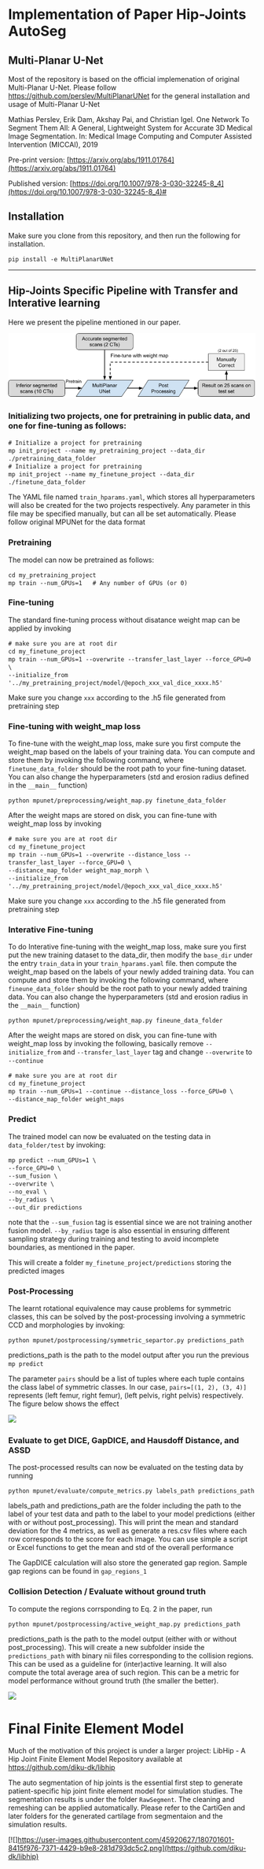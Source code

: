 # Implementation of Paper Hip-Joints AutoSeg

##  Multi-Planar U-Net
Most of the repository is based on the official implemenation of original Multi-Planar U-Net.
Please follow https://github.com/perslev/MultiPlanarUNet for the general installation and usage of Multi-Planar U-Net

Mathias Perslev, Erik Dam, Akshay Pai, and Christian Igel. One Network To 
Segment Them All: A General, Lightweight System for Accurate 3D Medical Image
Segmentation. In: Medical Image Computing and Computer Assisted Intervention 
(MICCAI), 2019

Pre-print version: [https://arxiv.org/abs/1911.01764](https://arxiv.org/abs/1911.01764)

Published version: [https://doi.org/10.1007/978-3-030-32245-8_4](https://doi.org/10.1007/978-3-030-32245-8_4)#

## Installation
Make sure you clone from this repository, and then run the following for installation.

```
pip install -e MultiPlanarUNet
```

---

##  Hip-Joints Specific Pipeline with Transfer and Interative learning
Here we present the pipeline mentioned in our paper.

![](figures/pipeline.png)

### Initializing two projects, one for pretraining in public data, and one for fine-tuning as follows:

```
# Initialize a project for pretraining
mp init_project --name my_pretraining_project --data_dir ./pretraining_data_folder
# Initialize a project for pretraining
mp init_project --name my_finetune_project --data_dir ./finetune_data_folder
```

The YAML file named ```train_hparams.yaml```, which stores all hyperparameters will also be 
created for the two projects respectively. Any 
parameter in this file may be specified manually, but can all be set 
automatically. Please follow original MPUNet for the data format


### Pretraining
The model can now be pretrained as follows:

```
cd my_pretraining_project
mp train --num_GPUs=1   # Any number of GPUs (or 0)
```

### Fine-tuning
The standard fine-tuning process without disatance weight map can be applied by invoking 
```
# make sure you are at root dir
cd my_finetune_project
mp train --num_GPUs=1 --overwrite --transfer_last_layer --force_GPU=0 \
--initialize_from '../my_pretraining_project/model/@epoch_xxx_val_dice_xxxx.h5'
```
Make sure you change ```xxx``` according to the .h5 file generated from pretraining step 

### Fine-tuning with weight_map loss
To fine-tune with the weight_map loss, make sure you first compute the weight_map based on the labels of 
your training data. You can compute and store them by invoking the following command, where ```finetune_data_folder``` should be the root path to your fine-tuning dataset. You can also change the hyperparameters 
(std and erosion radius defined in the ```__main__``` function) 
```
python mpunet/preprocessing/weight_map.py finetune_data_folder
```

After the weight maps are stored on disk, you can fine-tune with weight_map loss by invoking
```
# make sure you are at root dir
cd my_finetune_project
mp train --num_GPUs=1 --overwrite --distance_loss --transfer_last_layer --force_GPU=0 \
--distance_map_folder weight_map_morph \
--initialize_from '../my_pretraining_project/model/@epoch_xxx_val_dice_xxxx.h5'
```
Make sure you change ```xxx``` according to the .h5 file generated from pretraining step 


### Interative Fine-tuning
To do Interative fine-tuning with the weight_map loss, make sure you first put the new training dataset to the data_dir, then modify the ```base_dir``` under the entry ```train_data``` in your ```train_hparams.yaml``` file.
then compute the weight_map based on the labels of 
your newly added training data. You can compute and store them by invoking the following command, where ```fineune_data_folder``` should be the root path to your newly added training data. You can also change the hyperparameters 
(std and erosion radius in the ```__main__``` function) 

```
python mpunet/preprocessing/weight_map.py fineune_data_folder
```

After the weight maps are stored on disk, you can fine-tune with weight_map loss by invoking the following, basically
remove ```--initialize_from``` and ```--transfer_last_layer```  tag and change ```--overwrite``` to ```--continue``` 

```
# make sure you are at root dir
cd my_finetune_project
mp train --num_GPUs=1 --continue --distance_loss --force_GPU=0 \
--distance_map_folder weight_maps 
```


### Predict
The trained model can now be evaluated on the testing data in 
```data_folder/test``` by invoking:

```
mp predict --num_GPUs=1 \
--force_GPU=0 \
--sum_fusion \
--overwrite \
--no_eval \
--by_radius \
--out_dir predictions 
```
note that the ```--sum_fusion``` tag is essential since we are not training 
another fusion model. ```--by_radius``` tage is also essential in ensuring different sampling strategy during training
and testing to avoid incomplete boundaries, as mentioned in the paper.

This will create a folder ```my_finetune_project/predictions``` storing the predicted 
images


### Post-Processing
The learnt rotational equivalence may cause problems for symmetric classes, this can be solved by the post-processing involving a symmetric CCD and morphologies by invoking:

```
python mpunet/postprocessing/symmetric_separtor.py predictions_path
```

predictions_path is the path to the model output after you run the previous ```mp predict ```

The parameter ```pairs``` should be a list of tuples where each tuple contains the class label of symmetric 
classes. In our case,  ```pairs=[(1, 2), (3, 4)] ``` represents (left femur, right femur), (left pelvis, right pelvis) respectively. The figure below shows the effect

![](figures/wo_post.png)


### Evaluate to get DICE, GapDICE, and Hausdoff Distance, and ASSD
The post-processed results can now be evaluated on the testing data by running

```
python mpunet/evaluate/compute_metrics.py labels_path predictions_path
```
labels_path and predictions_path are the folder including the path to the label of your test data and path to the label to your model predictions (either with or without post_processing). 
This will print the mean and standard deviation for the 4 metrics, as well as generate a res.csv files where each row corresponds to the score for each image. You can use simple a script or
Excel functions to get the mean and std of the overall performance

The GapDICE calculation will also store the generated gap region. Sample gap regions can be found in ```gap_regions_1```

### Collision Detection / Evaluate without ground truth 
To compute the regions corrsponding to Eq. 2 in the paper, run

```
python mpunet/postprocessing/active_weight_map.py predictions_path
```

predictions_path is the path to the model output (either with or without post_processing). This will create a new subfolder inside the ```predictions_path``` with binary nii files corresponding to the collision regions. This can be used as a guideline for (inter)active learning. It will also compute the total average area of such region. This can be a metric for model performance without ground truth (the smaller the better). 


![](figures/before_after_v3.png)

# Final Finite Element Model

Much of the motivation of this project is under a larger project: LibHip - A Hip Joint Finite Element Model Repository available at https://github.com/diku-dk/libhip

The auto segmentation of hip joints is the essential first step to generate patient-specific hip joint finite element model for simulation studies. The segmentation results is under the folder ```RawSegment```. The cleaning and remeshing can be applied automatically. Please refer to the CartiGen and later folders for the generated cartilage from segmentaion and the simulation results.

[![]https://user-images.githubusercontent.com/45920627/180701601-8415f976-7371-4429-b9e8-281d793dc5c2.png](https://github.com/diku-dk/libhip)

